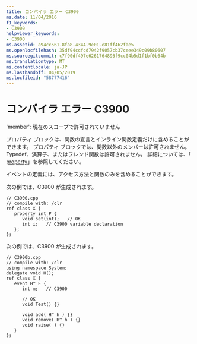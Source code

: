 ```yaml
---
title: コンパイラ エラー C3900
ms.date: 11/04/2016
f1_keywords:
- C3900
helpviewer_keywords:
- C3900
ms.assetid: a94cc561-8fa8-4344-9e01-e81ff462fae5
ms.openlocfilehash: 35df94ccfcd7942f9057cb37ceee349c09b80607
ms.sourcegitcommit: c7f90df497e6261764893f9cc04b5d1f1bf0b64b
ms.translationtype: MT
ms.contentlocale: ja-JP
ms.lasthandoff: 04/05/2019
ms.locfileid: "58777416"
---
```

# <a name="compiler-error-c3900"></a>コンパイラ エラー C3900

'member': 現在のスコープで許可されていません

プロパティ ブロックは、関数の宣言とインライン関数定義だけに含めることができます。 プロパティ ブロックでは、関数以外のメンバーは許可されません。 Typedef、演算子、またはフレンド関数は許可されません。 詳細については、「 [property](../../extensions/property-cpp-component-extensions.md)」を参照してください。

イベントの定義には、アクセス方法と関数のみを含めることができます。

次の例では、C3900 が生成されます。

```
// C3900.cpp
// compile with: /clr
ref class X {
   property int P {
      void set(int);   // OK
      int i;   // C3900 variable declaration
   };
};
```

次の例では、C3900 が生成されます。

```
// C3900b.cpp
// compile with: /clr
using namespace System;
delegate void H();
ref class X {
   event H^ E {
      int m;   // C3900

      // OK
      void Test() {}

      void add( H^ h ) {}
      void remove( H^ h ) {}
      void raise( ) {}
   }
};
```